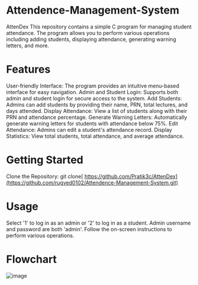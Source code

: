 # Attendence-Management-System
AttenDex
This repository contains a simple C program for managing student attendance. The program allows you to perform various operations including adding students, displaying attendance, generating warning letters, and more.

# Features
User-friendly Interface: The program provides an intuitive menu-based interface for easy navigation.
Admin and Student Login: Supports both admin and student login for secure access to the system.
Add Students: Admins can add students by providing their name, PRN, total lectures, and days attended.
Display Attendance: View a list of students along with their PRN and attendance percentage.
Generate Warning Letters: Automatically generate warning letters for students with attendance below 75%.
Edit Attendance: Admins can edit a student's attendance record.
Display Statistics: View total students, total attendance, and average attendance.

# Getting Started
Clone the Repository: git clone[ https://github.com/Pratik3c/AttenDex](https://github.com/rugved0102/Attendence-Management-System.git)

# Usage
Select '1' to log in as an admin or '2' to log in as a student.
Admin username and password are both 'admin'.
Follow the on-screen instructions to perform various operations.

# Flowchart
![image](https://github.com/rugved0102/Attendence-Management-System/assets/122914094/5498f56a-4fe3-4e9f-b298-548661a065b7)

